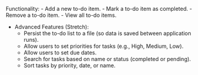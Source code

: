 Functionality:
       - Add a new to-do item.
       - Mark a to-do item as completed.
       - Remove a to-do item.
       - View all to-do items.
   - Advanced Features (Stretch):
     - Persist the to-do list to a file (so data is saved between application runs).
     - Allow users to set priorities for tasks (e.g., High, Medium, Low).
     - Allow users to set due dates.
     - Search for tasks based on name or status (completed or pending).
     - Sort tasks by priority, date, or name.
